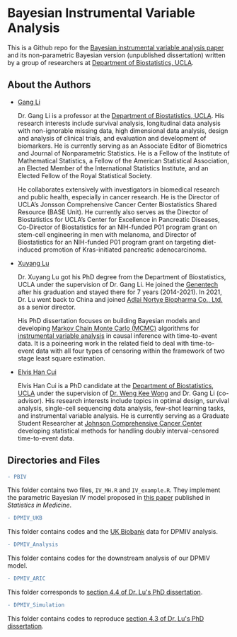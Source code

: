 # Bayesian Instrumental Variable Analysis
This is a Github repo for the [Bayesian instrumental variable analysis paper](https://www.ncbi.nlm.nih.gov/pmc/articles/PMC4314427/) and its non-parametric Bayesian version (unpublished dissertation) written by a group of researchers at [Department of Biostatistics, UCLA](https://www.biostat.ucla.edu/).

## About the Authors

- [Gang Li](https://gangli.faculty.biostat.ucla.edu/)

  Dr. Gang Li is a professor at the [Department of Biostatistics, UCLA](https://www.biostat.ucla.edu/). His research interests include survival analysis, longitudinal data analysis with non-ignorable missing data, high dimensional data analysis, design and analysis of clinical trials, and evaluation and development of biomarkers.  He is currently serving as an Associate Editor of Biometrics and Journal of Nonparametric Statistics. He is a Fellow of the Institute of Mathematical Statistics, a Fellow of the American Statistical Association, an Elected Member of the International Statistics Institute, and an Elected Fellow of the Royal Statistical Society.  

  He collaborates extensively with investigators in biomedical research and public health, especially in cancer research.  He is the Director of UCLA’s Jonsson Comprehensive Cancer Center Biostatistics Shared Resource (BASE Unit). He currently also serves as the Director of Biostatistics for UCLA’s Center for Excellence in Pancreatic Diseases, Co-Director of Biostatistics for an NIH-funded P01 program grant on stem-cell engineering in men with melanoma, and Director of Biostatistics for an NIH-funded P01 program grant on targeting diet-induced promotion of Kras-initiated pancreatic adenocarcinoma.

- [Xuyang Lu]()

  Dr. Xuyang Lu got his PhD degree from the Department of Biostatistics, UCLA under the supervision of Dr. Gang Li. He joined the [Genentech](https://www.gene.com/) after his graduation and stayed there for 7 years (2014-2021). In 2021, Dr. Lu went back to China and joined [Adlai Nortye Biopharma Co., Ltd.](https://en.adlainortye.com/) as a senior director.
  
  His PhD dissertation focuses on building Bayesian models and developing [Markov Chain Monte Carlo (MCMC)](https://en.wikipedia.org/wiki/Markov_chain_Monte_Carlo) algorithms for [instrumental variable analysis](https://en.wikipedia.org/wiki/Instrumental_variables_estimation) in causal inference with time-to-event data. It is a poineering work in the related field to deal with time-to-event data with all four types of censoring within the framework of two stage least square estimation.
  
- [Elvis Han Cui](https://elviscuihan.github.io/)

  Elvis Han Cui is a PhD candidate at the [Department of Biostatistics, UCLA](https://www.biostat.ucla.edu/) under the supervision of [Dr. Weng Kee Wong](https://ph.ucla.edu/faculty/wong) and Dr. Gang Li (co-advisor). His research interests include topics in optimal design, survival analysis, single-cell sequencing data analysis, few-shot learning tasks, and instrumental variable analysis.  He is currently serving as a Graduate Student Researcher at [Johnson Comprehensive Cancer Center](https://cancer.ucla.edu/) developing statistical methods for handling doubly interval-censored time-to-event data. 

## Directories and Files

```diff
- PBIV
``` 
This folder contains two files, `IV_MH.R` and `IV_example.R`. They implement the parametric Bayesian IV model proposed in [this paper](https://www.ncbi.nlm.nih.gov/pmc/articles/PMC4314427/) published in *Statistics in Medicine*.
```diff
- DPMIV_UKB
``` 
This folder contains codes and the [UK Biobank](https://www.ukbiobank.ac.uk/) data for DPMIV analysis.
```diff
- DPMIV_Analysis
``` 
This folder contains codes for the downstream analysis of our DPMIV model.
```diff
- DPMIV_ARIC
``` 
This folder corresponds to [section 4.4 of Dr. Lu's PhD dissertation](https://escholarship.org/uc/item/8223z6fp).
```diff
- DPMIV_Simulation
``` 
This folder contains codes to reproduce [section 4.3 of Dr. Lu's PhD dissertation](https://escholarship.org/uc/item/8223z6fp).
